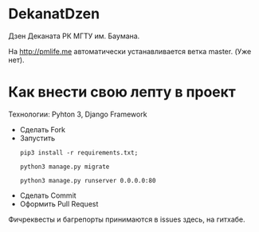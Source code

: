 # DekanatDzen
Дзен Деканата РК МГТУ им. Баумана.

На http://pmlife.me автоматически устанавливается ветка master. (Уже нет).

# Как внести свою лепту в проект
Технологии: Pyhton 3, Django Framework

* Сделать Fork
* Запустить
    ```
    pip3 install -r requirements.txt;
    
    python3 manage.py migrate
    
    python3 manage.py runserver 0.0.0.0:80
    ```
* Сделать Commit
* Оформить Pull Request

Фичреквесты и багрепорты принимаются в issues здесь, на гитхабе.
